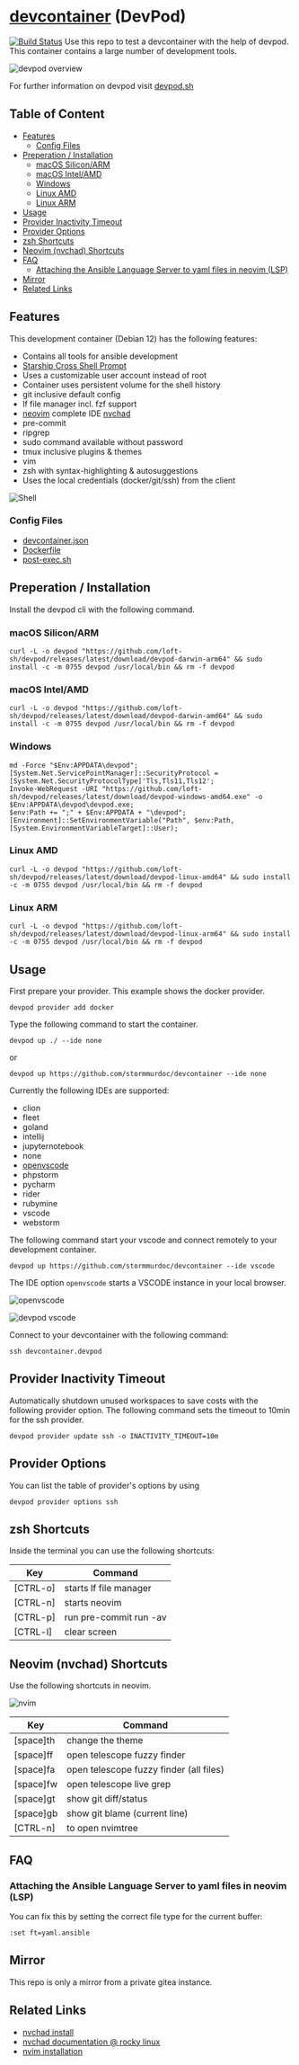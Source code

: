 # [devcontainer](devcontainer.md) (DevPod)

[![Build Status](https://ci.bueraner.de/api/badges/murdoc/devcontainer/status.svg)](https://ci.bueraner.de/murdoc/devcontainer)
Use this repo to test a devcontainer with the help of devpod.
This container contains a large number of development tools.

![devpod overview](./.media/devpod_overview.png)

For further information on devpod visit
[devpod.sh](https://devpod.sh/docs/what-is-devpod)

## Table of Content

<!-- toc -->

- [Features](#features)
  * [Config Files](#config-files)
- [Preperation / Installation](#preperation--installation)
  * [macOS Silicon/ARM](#macos-siliconarm)
  * [macOS Intel/AMD](#macos-intelamd)
  * [Windows](#windows)
  * [Linux AMD](#linux-amd)
  * [Linux ARM](#linux-arm)
- [Usage](#usage)
- [Provider Inactivity Timeout](#provider-inactivity-timeout)
- [Provider Options](#provider-options)
- [zsh Shortcuts](#zsh-shortcuts)
- [Neovim (nvchad) Shortcuts](#neovim-nvchad-shortcuts)
- [FAQ](#faq)
  * [Attaching the Ansible Language Server to yaml files in neovim (LSP)](#attaching-the-ansible-language-server-to-yaml-files-in-neovim-lsp)
- [Mirror](#mirror)
- [Related Links](#related-links)

<!-- tocstop -->

## Features

This development container (Debian 12) has the following
features:

* Contains all tools for ansible development
* [Starship Cross Shell Prompt](https://starship.rs/)
* Uses a customizable user account instead of root
* Container uses persistent volume for the shell history
* git inclusive default config
* lf file manager incl. fzf support
* [neovim](https://github.com/neovim/neovim) complete IDE [nvchad](https://nvchad.com/)
* pre-commit
* ripgrep
* sudo command available without password
* tmux inclusive plugins & themes
* vim
* zsh with syntax-highlighting & autosuggestions
* Uses the local credentials (docker/git/ssh) from the client

![Shell](.media/shell.png)

### Config Files

* [devcontainer.json](./.devcontainer/devcontainer.json)
* [Dockerfile](./.devcontainer/Dockerfile)
* [post-exec.sh](./.devcontainer/post-exec.sh)

## Preperation / Installation

Install the devpod cli with the following command.

### macOS Silicon/ARM

```shell
curl -L -o devpod "https://github.com/loft-sh/devpod/releases/latest/download/devpod-darwin-arm64" && sudo install -c -m 0755 devpod /usr/local/bin && rm -f devpod
```

### macOS Intel/AMD

```shell
curl -L -o devpod "https://github.com/loft-sh/devpod/releases/latest/download/devpod-darwin-amd64" && sudo install -c -m 0755 devpod /usr/local/bin && rm -f devpod
```

### Windows

```shell
md -Force "$Env:APPDATA\devpod"; [System.Net.ServicePointManager]::SecurityProtocol = [System.Net.SecurityProtocolType]'Tls,Tls11,Tls12';
Invoke-WebRequest -URI "https://github.com/loft-sh/devpod/releases/latest/download/devpod-windows-amd64.exe" -o $Env:APPDATA\devpod\devpod.exe;
$env:Path += ";" + $Env:APPDATA + "\devpod";
[Environment]::SetEnvironmentVariable("Path", $env:Path, [System.EnvironmentVariableTarget]::User);
```

### Linux AMD

```shell
curl -L -o devpod "https://github.com/loft-sh/devpod/releases/latest/download/devpod-linux-amd64" && sudo install -c -m 0755 devpod /usr/local/bin && rm -f devpod
```

### Linux ARM

```shell
curl -L -o devpod "https://github.com/loft-sh/devpod/releases/latest/download/devpod-linux-arm64" && sudo install -c -m 0755 devpod /usr/local/bin && rm -f devpod
```

## Usage

First prepare your provider. This example shows the
docker provider.

```shell
devpod provider add docker
```

Type the following command to start
the container.

```shell
devpod up ./ --ide none
```

or

```shell
devpod up https://github.com/stormmurdoc/devcontainer --ide none
```

Currently the following IDEs are supported:

* clion
* fleet
* goland
* intellij
* jupyternotebook
* none
* [openvscode](openvscode.md)
* phpstorm
* pycharm
* rider
* rubymine
* vscode
* webstorm

The following command start your vscode and connect remotely to your
development container.

```shell
devpod up https://github.com/stormmurdoc/devcontainer --ide vscode
```

The IDE option `openvscode` starts a VSCODE instance in your local
browser.

![openvscode](.media/openvscode.png)


![devpod vscode](./.media/devpod_vscode.png)

Connect to your devcontainer with the following command:

```shell
ssh devcontainer.devpod
```

## Provider Inactivity Timeout

Automatically shutdown unused workspaces to save costs with the following
provider option. The following command sets the timeout to 10min for
the ssh provider.

```shell
devpod provider update ssh -o INACTIVITY_TIMEOUT=10m
```

## Provider Options

You can list the table of provider's options by using

```shell
devpod provider options ssh
```

## zsh Shortcuts

Inside the terminal you can use the following
shortcuts:

| Key       | Command                 |
|-----------|-------------------------|
| [CTRL-o]  | starts lf file manager  |
| [CTRL-n]  | starts neovim           |
| [CTRL-p]  | run pre-commit run -av  |
| [CTRL-l]  | clear screen            |

## Neovim (nvchad) Shortcuts

Use the following shortcuts in neovim.

![nvim](./.media/devcontainer.png)

| Key        | Command                                  |
|------------|------------------------------------------|
| [space]th  | change the theme                         |
| [space]ff  | open telescope fuzzy finder              |
| [space]fa  | open telescope fuzzy finder (all files)  |
| [space]fw  | open telescope live grep                 |
| [space]gt  | show git diff/status                     |
| [space]gb  | show git blame (current line)            |
| [CTRL-n]   | to open nvimtree                         |

## FAQ

### Attaching the Ansible Language Server to yaml files in neovim (LSP)

You can fix this by setting the correct file type for the current buffer:

```vim
:set ft=yaml.ansible
```

## Mirror

This repo is only a mirror from a private gitea instance.

## Related Links

* [nvchad install](https://nvchad.com/docs/quickstart/install)
* [nvchad documentation @ rocky linux](https://docs.rockylinux.org/books/nvchad/)
* [nvim installation](https://github.com/neovim/neovim/blob/master/INSTALL.md)
